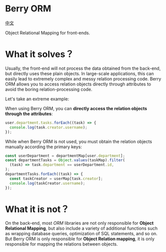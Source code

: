 # Berry ORM

[中文](./README_zh.md)

Object Relational Mapping for front-ends.

# What it solves？

Usually, the front-end will not process the data obtained from the back-end, but directly uses these plain objects. In large-scale applications, this can easily lead to extremely complex and messy relation processing code. Berry ORM allows you to access relation objects directly through attributes to avoid the boring relation-processing code.

Let's take an extreme example:

When using Berry ORM, you can **directly access the relation objects through the attributes**:

```ts
user.department.tasks.forEach((task) => {
  console.log(task.creator.username);
});
```

While when Berry ORM is not used, you must obtain the relation objects manually according the primary keys:

```ts
const userDepartment = departmentMap[user.department];
const departmentTasks = Object.values(taskMap).filter(
  (task) => task.department == userDepartment.id,
);
departmentTasks.forEach((task) => {
  const taskCreator = userMap[task.creator];
  console.log(taskCreator.username);
});
```

# What it is not？

On the back-end, most _ORM_ libraries are not only responsible for **Object Relational Mapping**, but also include a variety of additional functions such as wrapping database queries, optimization of SQL statements, and so on. But Berry ORM is only responsible for **Object Relation mapping**, it is only responsible for mapping the relations between objects.

